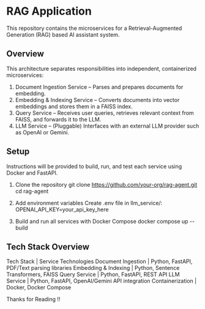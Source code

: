# RAG Application

This repository contains the microservices for a Retrieval-Augmented Generation (RAG) based AI assistant system.

## Overview
This architecture separates responsibilities into independent, containerized microservices:
1. Document Ingestion Service – Parses and prepares documents for embedding.
2. Embedding & Indexing Service – Converts documents into vector embeddings and stores them in a FAISS index.
3. Query Service – Receives user queries, retrieves relevant context from FAISS, and forwards it to the LLM.
4. LLM Service – (Pluggable) Interfaces with an external LLM provider such as OpenAI or Gemini.


## Setup

Instructions will be provided to build, run, and test each service using Docker and FastAPI.
1. Clone the repository
git clone https://github.com/your-org/rag-agent.git
cd rag-agent


2. Add environment variables
Create .env file in llm_service/:
OPENAI_API_KEY=your_api_key_here

3. Build and run all services with Docker Compose
docker compose up --build


## Tech Stack Overview
Tech Stack               |        Service	Technologies
Document Ingestion	     |      Python, FastAPI, PDF/Text parsing libraries
Embedding & Indexing 	   |      Python, Sentence Transformers, FAISS
Query Service	           |      Python, FastAPI, REST API
LLM Service	             |      Python, FastAPI, OpenAI/Gemini API integration
Containerization	       |      Docker, Docker Compose


Thanks for Reading !!
